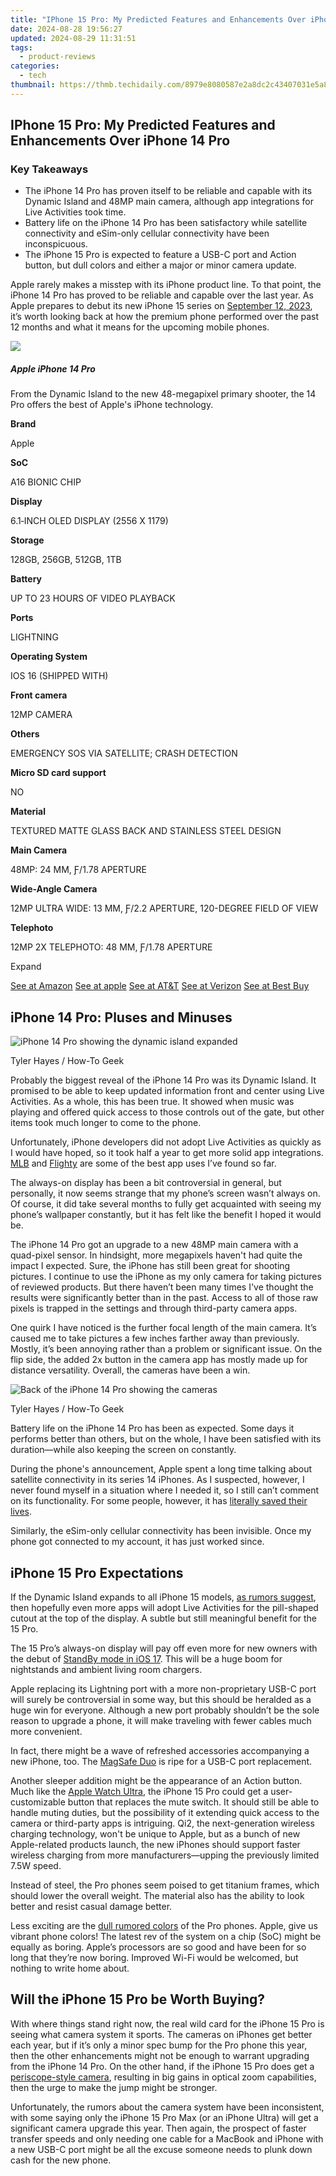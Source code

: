```yaml
---
title: "IPhone 15 Pro: My Predicted Features and Enhancements Over iPhone 14 Pro"
date: 2024-08-28 19:56:27
updated: 2024-08-29 11:31:51
tags:
  - product-reviews
categories:
  - tech
thumbnail: https://thmb.techidaily.com/8979e8080587e2a8dc2c43407031e5a8747618e7ac4eca2f3b40cffb1bdf15c9.jpg
---
```


## IPhone 15 Pro: My Predicted Features and Enhancements Over iPhone 14 Pro

### Key Takeaways

* The iPhone 14 Pro has proven itself to be reliable and capable with its Dynamic Island and 48MP main camera, although app integrations for Live Activities took time.
* Battery life on the iPhone 14 Pro has been satisfactory while satellite connectivity and eSim-only cellular connectivity have been inconspicuous.
* The iPhone 15 Pro is expected to feature a USB-C port and Action button, but dull colors and either a major or minor camera update.

 Apple rarely makes a misstep with its iPhone product line. To that point, the iPhone 14 Pro has proved to be reliable and capable over the last year. As Apple prepares to debut its new iPhone 15 series on [September 12, 2023](https://some-techniques.techidaily.com/2024-approved-getting-acquainted-with-picsarts-latest-a-comprehensive-guide-and-review/), it’s worth looking back at how the premium phone performed over the past 12 months and what it means for the upcoming mobile phones.

![](https://static1.howtogeekimages.com/wordpress/wp-content/uploads/2023/07/iphone_14_pro-1.jpg) 

#####  Apple iPhone 14 Pro

From the Dynamic Island to the new 48-megapixel primary shooter, the 14 Pro offers the best of Apple's iPhone technology.

**Brand** 

 Apple 

**SoC** 

 A16 BIONIC CHIP 

**Display** 

 6.1‑INCH OLED DISPLAY (2556 X 1179) 

**Storage** 

 128GB, 256GB, 512GB, 1TB 

**Battery** 

 UP TO 23 HOURS OF VIDEO PLAYBACK 

**Ports** 

 LIGHTNING 

**Operating System** 

 IOS 16 (SHIPPED WITH) 

**Front camera** 

 12MP CAMERA 

**Others** 

 EMERGENCY SOS VIA SATELLITE; CRASH DETECTION 

**Micro SD card support** 

 NO 

**Material** 

 TEXTURED MATTE GLASS BACK AND STAINLESS STEEL DESIGN 

**Main Camera** 

 48MP: 24 MM, Ƒ/1.78 APERTURE 

**Wide-Angle Camera** 

 12MP ULTRA WIDE: 13 MM, Ƒ/2.2 APERTURE, 120-DEGREE FIELD OF VIEW 

**Telephoto** 

 12MP 2X TELEPHOTO: 48 MM, Ƒ/1.78 APERTURE 

Expand 

[See at Amazon](https://shop-links.co/link/?exclusive=1&publisher_slug=itechdaily19598&url=https%3A%2F%2Fwww.bestbuy.com%2Fsite%2Fapple-iphone-14-pro-128gb-space-black-verizon%2F6487386.p) [See at apple](https://www.apple.com/shop/buy-iphone/iphone-14-pro) [See at AT&T](https://www.anrdoezrs.net/links/3607085/type/dlg/sid/UUhtgUeUpU2000169/https://www.att.com/buy/phones/apple-iphone-14-pro.html) [See at Verizon](https://www.anrdoezrs.net/links/3607085/type/dlg/sid/UUhtgUeUpU2000169/https://www.verizon.com/smartphones/apple-iphone-14-pro/) [See at Best Buy](https://shop-links.co/link/?exclusive=1&publisher_slug=itechdaily19598&url=https%3A%2F%2Fwww.bestbuy.com%2Fsite%2Fapple-iphone-14-pro-256gb-deep-purple-verizon%2F6487394.p%3FskuId%3D6487394) 

##  iPhone 14 Pro: Pluses and Minuses

![iPhone 14 Pro showing the dynamic island expanded](https://static1.howtogeekimages.com/wordpress/wp-content/uploads/wm/2023/08/iphone-14-pro-2.JPG) 

Tyler Hayes / How-To Geek

 Probably the biggest reveal of the iPhone 14 Pro was its Dynamic Island. It promised to be able to keep updated information front and center using Live Activities. As a whole, this has been true. It showed when music was playing and offered quick access to those controls out of the gate, but other items took much longer to come to the phone.

 Unfortunately, iPhone developers did not adopt Live Activities as quickly as I would have hoped, so it took half a year to get more solid app integrations. [MLB](https://apps.apple.com/us/app/mlb/id493619333) and [Flighty](https://apps.apple.com/gb/app/flighty-live-flight-tracker/id1358823008) are some of the best app uses I’ve found so far.

 The always-on display has been a bit controversial in general, but personally, it now seems strange that my phone’s screen wasn’t always on. Of course, it did take several months to fully get acquainted with seeing my phone’s wallpaper constantly, but it has felt like the benefit I hoped it would be.

 The iPhone 14 Pro got an upgrade to a new 48MP main camera with a quad-pixel sensor. In hindsight, more megapixels haven't had quite the impact I expected. Sure, the iPhone has still been great for shooting pictures. I continue to use the iPhone as my only camera for taking pictures of reviewed products. But there haven’t been many times I've thought the results were significantly better than in the past. Access to all of those raw pixels is trapped in the settings and through third-party camera apps.

 One quirk I have noticed is the further focal length of the main camera. It’s caused me to take pictures a few inches farther away than previously. Mostly, it’s been annoying rather than a problem or significant issue. On the flip side, the added 2x button in the camera app has mostly made up for distance versatility. Overall, the cameras have been a win.

![Back of the iPhone 14 Pro showing the cameras](https://static1.howtogeekimages.com/wordpress/wp-content/uploads/wm/2023/08/iphone-14-pro.JPG) 

Tyler Hayes / How-To Geek

 Battery life on the iPhone 14 Pro has been as expected. Some days it performs better than others, but on the whole, I have been satisfied with its duration—while also keeping the screen on constantly.

 During the phone's announcement, Apple spent a long time talking about satellite connectivity in its series 14 iPhones. As I suspected, however, I never found myself in a situation where I needed it, so I still can’t comment on its functionality. For some people, however, it has [literally saved their lives](https://extra-resources.techidaily.com/softening-the-edges-a-guide-to-dimmed-audio-in-logic-pro/).

 Similarly, the eSim-only cellular connectivity has been invisible. Once my phone got connected to my account, it has just worked since.

##  iPhone 15 Pro Expectations

 If the Dynamic Island expands to all iPhone 15 models, [as rumors suggest](https://apple-account.techidaily.com/in-2024-how-to-remove-apple-id-from-iphone-14-pro-max-without-password-by-drfone-ios/), then hopefully even more apps will adopt Live Activities for the pill-shaped cutout at the top of the display. A subtle but still meaningful benefit for the 15 Pro.

 The 15 Pro’s always-on display will pay off even more for new owners with the debut of [StandBy mode in iOS 17](https://youtube-lab.techidaily.com/24-illuminate-your-videos-with-17-lighting-hacks/). This will be a huge boom for nightstands and ambient living room chargers.

 Apple replacing its Lightning port with a more non-proprietary USB-C port will surely be controversial in some way, but this should be heralded as a huge win for everyone. Although a new port probably shouldn’t be the sole reason to upgrade a phone, it will make traveling with fewer cables much more convenient.

 In fact, there might be a wave of refreshed accessories accompanying a new iPhone, too. The [MagSafe Duo](https://www.amazon.com/Apple-MHXF3AM-A-MagSafe-Charger/dp/B08MWR2NXZ?tag=hotoge-20&ascsubtag=UUhtgUeUpU2000169&asc%5Frefurl=https%3A%2F%2Fwww.howtogeek.com%2Fexpectations-for-iphone-15-iphone-14-pro-review%2F&asc%5Fcampaign=Affiliate) is ripe for a USB-C port replacement.

 Another sleeper addition might be the appearance of an Action button. Much like the [Apple Watch Ultra](https://video-capture.techidaily.com/new-bandicam-in-depth-review-for-the-modern-user/), the iPhone 15 Pro could get a user-customizable button that replaces the mute switch. It should still be able to handle muting duties, but the possibility of it extending quick access to the camera or third-party apps is intriguing. Qi2, the next-generation wireless charging technology, won't be unique to Apple, but as a bunch of new Apple-related products launch, the new iPhones should support faster wireless charging from more manufacturers—upping the previously limited 7.5W speed.

 Instead of steel, the Pro phones seem poised to get titanium frames, which should lower the overall weight. The material also has the ability to look better and resist casual damage better.

 Less exciting are the [dull rumored colors](https://9to5mac.com/2023/08/30/these-iphone-15-colors-suck/) of the Pro phones. Apple, give us vibrant phone colors! The latest rev of the system on a chip (SoC) might be equally as boring. Apple’s processors are so good and have been for so long that they’re now boring. Improved Wi-Fi would be welcomed, but nothing to write home about.

##  Will the iPhone 15 Pro be Worth Buying?

 With where things stand right now, the real wild card for the iPhone 15 Pro is seeing what camera system it sports. The cameras on iPhones get better each year, but if it’s only a minor spec bump for the Pro phone this year, then the other enhancements might not be enough to warrant upgrading from the iPhone 14 Pro. On the other hand, if the iPhone 15 Pro does get a [periscope-style camera](https://tech-haven.techidaily.com/overcoming-graphics-delays-optimizing-your-gaming-experience-on-a-second-monitor-via-windows-11/), resulting in big gains in optical zoom capabilities, then the urge to make the jump might be stronger.

 Unfortunately, the rumors about the camera system have been inconsistent, with some saying only the iPhone 15 Pro Max (or an iPhone Ultra) will get a significant camera upgrade this year. Then again, the prospect of faster transfer speeds and only needing one cable for a MacBook and iPhone with a new USB-C port might be all the excuse someone needs to plunk down cash for the new phone.

<ins class="adsbygoogle"
     style="display:block"
     data-ad-format="autorelaxed"
     data-ad-client="ca-pub-7571918770474297"
     data-ad-slot="1223367746"></ins>



<ins class="adsbygoogle"
     style="display:block"
     data-ad-client="ca-pub-7571918770474297"
     data-ad-slot="8358498916"
     data-ad-format="auto"
     data-full-width-responsive="true"></ins>
